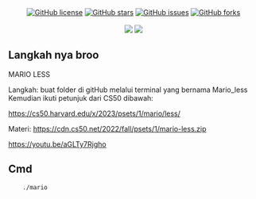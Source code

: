 <!-- Intro-->

<!--
* Thanks for reviewing my Project-README-Template! 
* Access the blank-template here (https://github.com/YousefIbrahimismail/Project-README-Template/blob/main/Templates/_blank-README.md) 
* 
* Read the comments for an easy step by step guide.or read this Make_it_Yours guide here: () // add Personalization_md_file
* Enjoy!
-->


<!-- Shields Section--><!-- Optional -->

<!-- 
* Insert project shields and badges through this link https://shields.io/
* 
*
-->

<div align="center">
    <a href="https://github.com/YousefIbrahimismail/Project-README-Template/blob/main/LICENSE.txt"><img alt="GitHub license" src="https://img.shields.io/github/license/YousefIbrahimismail/Project-README-Template?color=ff69b4&style=for-the-badge"></a>
    <a href="https://github.com/YousefIbrahimismail/Project-README-Template/stargazers"><img alt="GitHub stars" src="https://img.shields.io/github/stars/YousefIbrahimismail/Project-README-Template?color=yellow&label=Project%50Stars&style=for-the-badge"></a>
    <a href="https://github.com/YousefIbrahimismail/Project-README-Template/issues"><img alt="GitHub issues" src="https://img.shields.io/github/issues/YousefIbrahimismail/Project-README-Template?color=brightgreen&label=issues&style=for-the-badge"></a>
    <a href="https://github.com/YousefIbrahimismail/Project-README-Template/network"><img alt="GitHub forks" src="https://img.shields.io/github/forks/YousefIbrahimismail/Project-README-Template?color=9cf&label=forks&style=for-the-badge"></a>
</div>
<br>


<!-- Logo Section  --><!-- Required -->

<!--
* Insert an image URL in the <img> "src" attribute bellow. (line )
* 
* Insert your github profile URL in the <a> "href" attribute bellow (line )
-->




<!-- Project title 
* use a dynamic typing-SvG here https://readme-typing-svg.demolab.com/demo/
*
*  Instead you can type your project name after a # header
-->

<div align="center">
<img src="https://readme-typing-svg.demolab.com?font=Fira+Code&size=22&duration=3000&pause=9000&background=FFFFFF00&center=true&vCenter=true&multiline=true&width=435&lines=Project-Tugas-Mario-Less!">
 <img src="https://readme-typing-svg.demolab.com?font=Fira+Code&size=22&duration=4000&pause=9000&background=FFFFFF00&center=true&vCenter=true&multiline=true&width=435&lines=By ,SIJAX KECE">
</div>


## Langkah nya broo<!-- Required -->
MARIO LESS

Langkah: buat folder di gitHub melalui terminal yang bernama Mario_less
Kemudian ikuti petunjuk dari CS50 dibawah:

https://cs50.harvard.edu/x/2023/psets/1/mario/less/

Materi:
https://cdn.cs50.net/2022/fall/psets/1/mario-less.zip

https://youtu.be/aGLTy7Rjgho

## Cmd <!-- Required -->
<!-- 
* Here you may add information about how 
* 
* and why to use this project.
-->



```bash
    ./mario
```







</table>
</dev>
